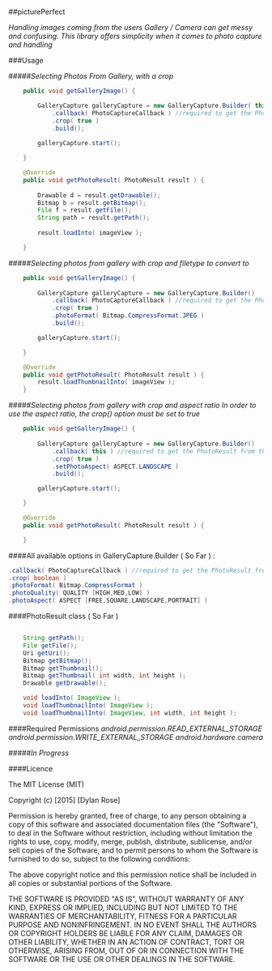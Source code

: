 ##picturePerfect

_Handling images coming from the users Gallery / Camera can get messy and confusing. This library offers simplicity when it comes to photo capture and handling_

###Usage

#####_Selecting Photos From Gallery, with a crop_

```java
    public void getGalleryImage() {

        GalleryCapture galleryCapture = new GalleryCapture.Builder( this )
            .callback( PhotoCaptureCallback ) //required to get the PhotoResult from the GalleryCapture
            .crop( true )
            .build();
    
        galleryCapture.start();

    }

    @Override
    public void getPhotoResult( PhotoResult result ) {
   
        Drawable d = result.getDrawable();
        Bitmap b = result.getBitmap();
        File f = result.getFile();
        String path = result.getPath();
    
        result.loadInto( imageView );

    }
```

#####_Selecting photos from gallery with crop and filetype to convert to_
```java
    public void getGalleryImage() {
    
        GalleryCapture galleryCapture = new GalleryCapture.Builder()
            .callback( PhotoCaptureCallback ) //required to get the PhotoResult from the GalleryCapture
            .crop( true )
            .photoFormat( Bitmap.CompressFormat.JPEG )
            .build();

        galleryCapture.start();

    }   

    @Override
    public void getPhotoResult( PhotoResult result ) {
        result.loadThumbnailInto( imageView );
    }


```
#####_Selecting photos from gallery with crop and aspect ratio_
_In order to use the aspect ratio, the crop() option must be set to true_
```java
    public void getGalleryImage() {
    
        GalleryCapture galleryCapture = new GalleryCapture.Builder()
            .callback( this ) //required to get the PhotoResult from the GalleryCapture
            .crop( true )
            .setPhotoAspect( ASPECT.LANDSCAPE )
            .build();

        galleryCapture.start();

    }   

    @Override
    public void getPhotoResult( PhotoResult result ) {

    }

```

####All available options in GalleryCapture.Builder ( So Far ) :
```java
.callback( PhotoCaptureCallback ) //required to get the PhotoResult from the GalleryCapture
.crop( boolean )
.photoFormat( Bitmap.CompressFormat )
.photoQuality( QUALITY [HIGH,MED,LOW] )  
.photoAspect( ASPECT [FREE,SQUARE,LANDSCAPE,PORTRAIT] )
```

####PhotoResult class ( So Far )
```java

    String getPath();
    File getFile();
    Uri getUri();
    Bitmap getBitmap();
    Bitmap getThumbnail();
    Bitmap getThumbnail( int width, int height );
    Drawable getDrawable();

    void loadInto( ImageView );
    void loadThumbnailInto( ImageView );
    void loadThumbnailInto( ImageView, int width, int height );

```

####Required Permissions
_android.permission.READ_EXTERNAL_STORAGE_ 
_android.permission.WRITE_EXTERNAL_STORAGE_
_android.hardware.camera_


#####_In Progress_


####Licence

The MIT License (MIT)

Copyright (c) [2015] [Dylan Rose]

Permission is hereby granted, free of charge, to any person obtaining a copy
of this software and associated documentation files (the "Software"), to deal
in the Software without restriction, including without limitation the rights
to use, copy, modify, merge, publish, distribute, sublicense, and/or sell
copies of the Software, and to permit persons to whom the Software is
furnished to do so, subject to the following conditions:

The above copyright notice and this permission notice shall be included in all
copies or substantial portions of the Software.

THE SOFTWARE IS PROVIDED "AS IS", WITHOUT WARRANTY OF ANY KIND, EXPRESS OR
IMPLIED, INCLUDING BUT NOT LIMITED TO THE WARRANTIES OF MERCHANTABILITY,
FITNESS FOR A PARTICULAR PURPOSE AND NONINFRINGEMENT. IN NO EVENT SHALL THE
AUTHORS OR COPYRIGHT HOLDERS BE LIABLE FOR ANY CLAIM, DAMAGES OR OTHER
LIABILITY, WHETHER IN AN ACTION OF CONTRACT, TORT OR OTHERWISE, ARISING FROM,
OUT OF OR IN CONNECTION WITH THE SOFTWARE OR THE USE OR OTHER DEALINGS IN THE
SOFTWARE.
